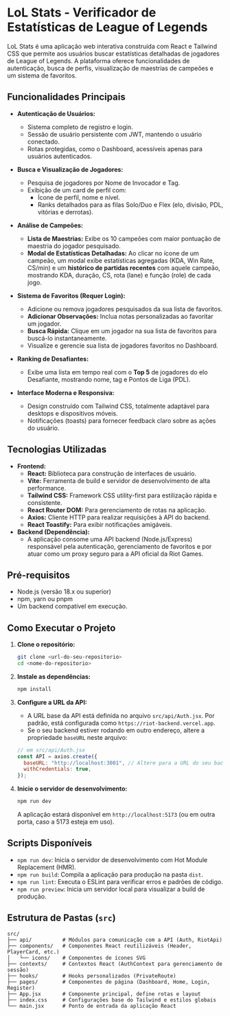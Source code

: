 # LoL Stats - Verificador de Estatísticas de League of Legends

LoL Stats é uma aplicação web interativa construída com React e Tailwind CSS que permite aos usuários buscar estatísticas detalhadas de jogadores de League of Legends. A plataforma oferece funcionalidades de autenticação, busca de perfis, visualização de maestrias de campeões e um sistema de favoritos.

## Funcionalidades Principais

*   **Autenticação de Usuários:**
    *   Sistema completo de registro e login.
    *   Sessão de usuário persistente com JWT, mantendo o usuário conectado.
    *   Rotas protegidas, como o Dashboard, acessíveis apenas para usuários autenticados.

*   **Busca e Visualização de Jogadores:**
    *   Pesquisa de jogadores por Nome de Invocador e Tag.
    *   Exibição de um card de perfil com:
        *   Ícone de perfil, nome e nível.
        *   Ranks detalhados para as filas Solo/Duo e Flex (elo, divisão, PDL, vitórias e derrotas).

*   **Análise de Campeões:**
    *   **Lista de Maestrias:** Exibe os 10 campeões com maior pontuação de maestria do jogador pesquisado.
    *   **Modal de Estatísticas Detalhadas:** Ao clicar no ícone de um campeão, um modal exibe estatísticas agregadas (KDA, Win Rate, CS/min) e um **histórico de partidas recentes** com aquele campeão, mostrando KDA, duração, CS, rota (lane) e função (role) de cada jogo.

*   **Sistema de Favoritos (Requer Login):**
    *   Adicione ou remova jogadores pesquisados da sua lista de favoritos.
    *   **Adicionar Observações:** Inclua notas personalizadas ao favoritar um jogador.
    *   **Busca Rápida:** Clique em um jogador na sua lista de favoritos para buscá-lo instantaneamente.
    *   Visualize e gerencie sua lista de jogadores favoritos no Dashboard.

*   **Ranking de Desafiantes:**
    *   Exibe uma lista em tempo real com o **Top 5** de jogadores do elo Desafiante, mostrando nome, tag e Pontos de Liga (PDL).

*   **Interface Moderna e Responsiva:**
    *   Design construído com Tailwind CSS, totalmente adaptável para desktops e dispositivos móveis.
    *   Notificações (toasts) para fornecer feedback claro sobre as ações do usuário.

## Tecnologias Utilizadas

*   **Frontend:**
    *   **React:** Biblioteca para construção de interfaces de usuário.
    *   **Vite:** Ferramenta de build e servidor de desenvolvimento de alta performance.
    *   **Tailwind CSS:** Framework CSS utility-first para estilização rápida e consistente.
    *   **React Router DOM:** Para gerenciamento de rotas na aplicação.
    *   **Axios:** Cliente HTTP para realizar requisições à API do backend.
    *   **React Toastify:** Para exibir notificações amigáveis.
*   **Backend (Dependência):**
    *   A aplicação consome uma API backend (Node.js/Express) responsável pela autenticação, gerenciamento de favoritos e por atuar como um proxy seguro para a API oficial da Riot Games.

## Pré-requisitos

*   Node.js (versão 18.x ou superior)
*   npm, yarn ou pnpm
*   Um backend compatível em execução.

## Como Executar o Projeto

1.  **Clone o repositório:**
    ```bash
    git clone <url-do-seu-repositorio>
    cd <nome-do-repositorio>
    ```

2.  **Instale as dependências:**
    ```bash
    npm install
    ```

3.  **Configure a URL da API:**
    *   A URL base da API está definida no arquivo `src/api/Auth.jsx`. Por padrão, está configurada como `https://riot-backend.vercel.app`.
    *   Se o seu backend estiver rodando em outro endereço, altere a propriedade `baseURL` neste arquivo:
    
    ```javascript
    // em src/api/Auth.jsx
    const API = axios.create({
      baseURL: "http://localhost:3001", // Altere para a URL do seu backend
      withCredentials: true,
    });
    ```

4.  **Inicie o servidor de desenvolvimento:**
    ```bash
    npm run dev
    ```
    A aplicação estará disponível em `http://localhost:5173` (ou em outra porta, caso a 5173 esteja em uso).

## Scripts Disponíveis

*   `npm run dev`: Inicia o servidor de desenvolvimento com Hot Module Replacement (HMR).
*   `npm run build`: Compila a aplicação para produção na pasta `dist`.
*   `npm run lint`: Executa o ESLint para verificar erros e padrões de código.
*   `npm run preview`: Inicia um servidor local para visualizar a build de produção.

## Estrutura de Pastas (`src`)

```
src/
├── api/          # Módulos para comunicação com a API (Auth, RiotApi)
├── components/   # Componentes React reutilizáveis (Header, PlayerCard, etc.)
│   └── icons/    # Componentes de ícones SVG
├── contexts/     # Contextos React (AuthContext para gerenciamento de sessão)
├── hooks/        # Hooks personalizados (PrivateRoute)
├── pages/        # Componentes de página (Dashboard, Home, Login, Register)
├── App.jsx       # Componente principal, define rotas e layout
├── index.css     # Configurações base do Tailwind e estilos globais
└── main.jsx      # Ponto de entrada da aplicação React
```